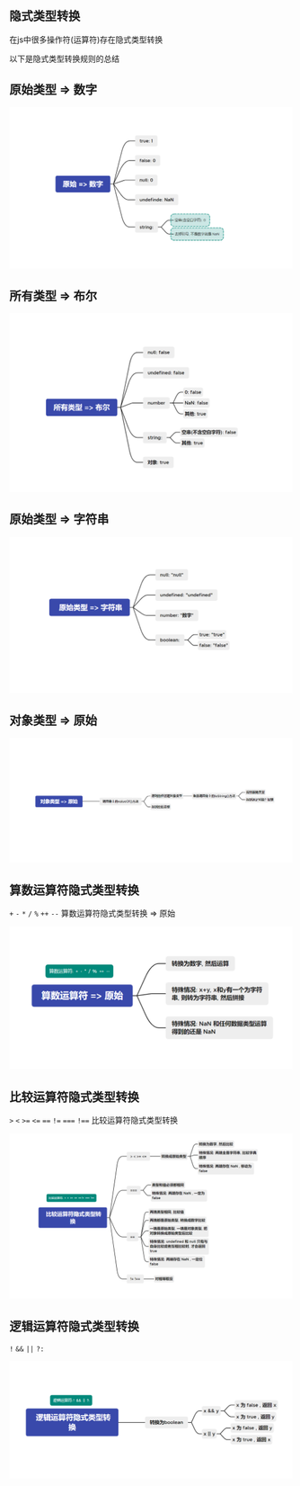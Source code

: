 ## 隐式类型转换

在js中很多操作符(运算符)存在隐式类型转换

以下是隐式类型转换规则的总结





## 原始类型 => 数字



![原始类型转数字类型](images/原始类型转数字类型.png)





## 所有类型 => 布尔



![所有类型转布尔类型](images/所有类型转布尔类型.png)





## 原始类型 => 字符串



![原始类型转字符串类型](images/原始类型转字符串类型.png)





## 对象类型 => 原始



![对象类型转原始类型](images/对象类型转原始类型.png)





## 算数运算符隐式类型转换

`+` `-` `*` `/` `%` `++` `--` 算数运算符隐式类型转换 => 原始



![算数运算符隐式类型转换](images/算数运算符隐式类型转换.png)





## 比较运算符隐式类型转换

`>` `<` `>=` `<=` `==` `!=` `===` `!==` 比较运算符隐式类型转换



![比较运算符隐式类型转换](images/比较运算符隐式类型转换.png)





## 逻辑运算符隐式类型转换

`!` `&&` `||` `?:`



![逻辑运算符隐式类型转换](images/逻辑运算符隐式类型转换.png)





